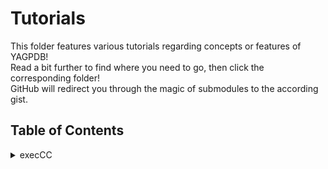 # Tutorials
This folder features various tutorials regarding concepts or features of YAGPDB!<br/>
Read a bit further to find where you need to go, then click the corresponding folder!<br/>
GitHub will redirect you through the magic of submodules to the according gist.<br/>

## Table of Contents

<details>
<summary>execCC</a></summary>

A detailed guide to the functionality of `execCC` and its use cases.<br/>
Includes scheduled custom commands, delaying a custom command, and more!
</details>